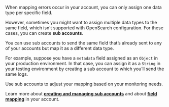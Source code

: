 When mapping errors occur in your account, you can only assign one data type per specific field.

However, sometimes you might want to assign multiple data types to the same field, which isn’t supported with OpenSearch configuration. For these cases, you can create **sub accounts**.

You can use sub accounts to send the same field that’s already sent to any of your accounts but map it as a different data type.

For example, suppose you have a `metadata` field assigned as an `Object` in your production environment. In that case, you can assign it as a `String` in your testing environment by creating a sub account to which you’ll send the same logs.

Use sub accounts to adjust your mapping based on your monitoring needs.

Learn more about **[creating and managing sub accounts](/user-guide/accounts/manage-the-main-account-and-sub-accounts.html#add-and-manage-a-log-management-sub-account)** and about **[field mapping](/user-guide/kibana/mapping/)** in your account.